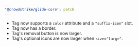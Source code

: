 ```yaml
---
'@crowdstrike/glide-core': patch
---
```


- Tag now supports a `color` attribute and a `"suffix-icon"` slot.
- Tag now has a border.
- Tag's removal button is now larger.
- Tag's optional icons are now larger when `size="large"`.
